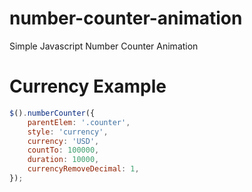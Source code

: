 # number-counter-animation
Simple Javascript Number Counter Animation

# Currency Example
```javascript
$().numberCounter({
    parentElem: '.counter',
    style: 'currency',
    currency: 'USD',
    countTo: 100000,
    duration: 10000,
    currencyRemoveDecimal: 1,
});
```
